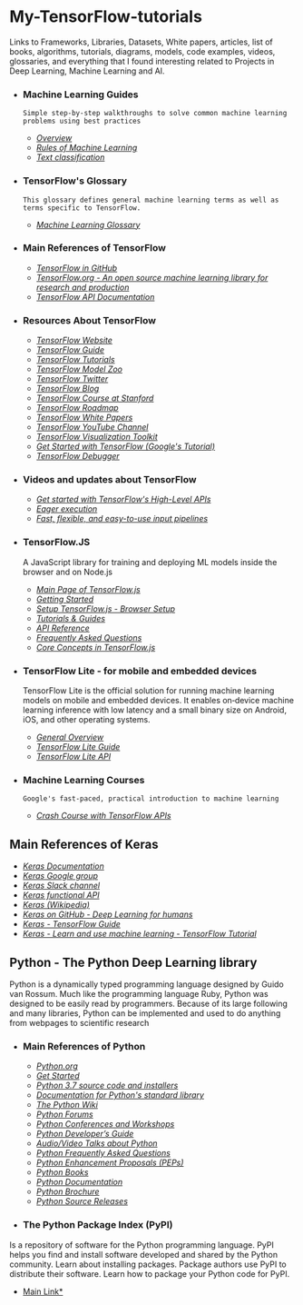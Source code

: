 # My-TensorFlow-tutorials

Links to Frameworks, Libraries,  Datasets, White papers, articles, list of books, algorithms, tutorials, diagrams, models, code examples, videos, glossaries, and everything that I found interesting related to Projects in Deep Learning, Machine Learning and AI.

- ### Machine Learning Guides

      Simple step-by-step walkthroughs to solve common machine learning problems using best practices

   - [*Overview*](https://developers.google.com/machine-learning/guides/)
   - [*Rules of Machine Learning*](https://developers.google.com/machine-learning/guides/rules-of-ml/)
   - [*Text classification*](https://developers.google.com/machine-learning/guides/text-classification/)

- ### TensorFlow's Glossary

      This glossary defines general machine learning terms as well as terms specific to TensorFlow.
   
   - [*Machine Learning Glossary*](https://developers.google.com/machine-learning/glossary/)
   
- ### Main References of TensorFlow

   - [*TensorFlow in GitHub*](<https://github.com/tensorflow/tensorflow>)
   - [*TensorFlow.org - An open source machine learning library for research and production*](https://www.tensorflow.org/)
   - [*TensorFlow API Documentation*](https://www.tensorflow.org/api_docs)

- ### Resources About TensorFlow

   - [*TensorFlow Website*](https://www.tensorflow.org/)
   - [*TensorFlow Guide*](https://www.tensorflow.org/guide)
   - [*TensorFlow Tutorials*](https://www.tensorflow.org/tutorials/)
   - [*TensorFlow Model Zoo*](https://github.com/tensorflow/models)
   - [*TensorFlow Twitter*](https://twitter.com/tensorflow)
   - [*TensorFlow Blog*](https://medium.com/tensorflow)
   - [*TensorFlow Course at Stanford*](https://web.stanford.edu/class/cs20si)
   - [*TensorFlow Roadmap*](https://www.tensorflow.org/community/roadmap)
   - [*TensorFlow White Papers*](https://www.tensorflow.org/about/bib)
   - [*TensorFlow YouTube Channel*](https://www.youtube.com/channel/UC0rqucBdTuFTjJiefW5t-IQ)
   - [*TensorFlow Visualization Toolkit*](https://github.com/tensorflow/tensorboard)   
   - [*Get Started with TensorFlow (Google's Tutorial)*](https://www.tensorflow.org/tutorials)
   - [*TensorFlow Debugger*](https://www.tensorflow.org/guide/debugger)
    
- ### Videos and updates about TensorFlow

   - [*Get started with TensorFlow's High-Level APIs*](https://www.youtube.com/watch?v=tjsHSIG8I08)
   - [*Eager execution*](https://www.youtube.com/watch?v=T8AW0fKP0Hs)
   - [*Fast, flexible, and easy-to-use input pipelines*](https://www.youtube.com/watch?v=uIcqeP7MFH0) 

- ### TensorFlow.JS  

   A JavaScript library for training and deploying ML models inside the browser and on Node.js

   - [*Main Page of TensorFlow.js*](https://js.tensorflow.org/)
   - [*Getting Started*](https://js.tensorflow.org/#getting-started)
   - [*Setup TensorFlow.js - Browser Setup*](https://js.tensorflow.org/setup/)
   - [*Tutorials & Guides*](https://js.tensorflow.org/tutorials/)
   - [*API Reference*](https://js.tensorflow.org/api/0.15.1/)
   - [*Frequently Asked Questions*](https://js.tensorflow.org/faq/)
   - [*Core Concepts in TensorFlow.js*](https://js.tensorflow.org/tutorials/core-concepts.html)
   

- ### TensorFlow Lite - for mobile and embedded devices

   TensorFlow Lite is the official solution for running machine learning models on mobile and embedded devices. It enables on‑device machine learning inference with low latency and a small binary size on Android, iOS, and other operating systems. 
   
   - [*General Overview*](https://www.tensorflow.org/lite)
   - [*TensorFlow Lite Guide*](https://www.tensorflow.org/lite/overview)
   - [*TensorFlow Lite API*](https://www.tensorflow.org/api_docs/python/tf/contrib/lite)
   
- ### Machine Learning Courses

      Google's fast-paced, practical introduction to machine learning
      
    - [*Crash Course with TensorFlow APIs*](https://developers.google.com/machine-learning/crash-course/)

## Main References of Keras

  - [*Keras Documentation*](https://keras.io/)  
  - [*Keras Google group*](https://groups.google.com/forum/#!forum/keras-users)
  - [*Keras Slack channel*](https://kerasteam.slack.com/)  
  - [*Keras functional API*](https://keras.io/getting-started/functional-api-guide/)
  - [*Keras (Wikipedia)*](https://en.wikipedia.org/wiki/Keras)
  - [*Keras on GitHub - Deep Learning for humans*](https://github.com/keras-team)
  - [*Keras - TensorFlow Guide*](https://www.tensorflow.org/guide/keras)
  - [*Keras - Learn and use machine learning - TensorFlow Tutorial*](https://www.tensorflow.org/tutorials/keras)
  
  
## Python - The Python Deep Learning library

Python is a dynamically typed programming language designed by Guido van Rossum. Much like the programming language Ruby, Python was designed to be easily read by programmers. Because of its large following and many libraries, Python can be implemented and used to do anything from webpages to scientific research

- ### Main References of Python

  - [*Python.org*](https://www.python.org/)
  - [*Get Started*](https://www.python.org/about/gettingstarted/)
  - [*Python 3.7 source code and installers*](https://www.python.org/downloads/release/python-372/)
  - [*Documentation for Python's standard library*](https://docs.python.org/)
  - [*The Python Wiki*](https://wiki.python.org/moin/)
  - [*Python Forums*](https://www.python.org/community/forums/)
  - [*Python Conferences and Workshops*](https://www.python.org/community/workshops/)
  - [*Python Developer’s Guide*](https://devguide.python.org/)
  - [*Audio/Video Talks about Python*](https://www.python.org/doc/av/)
  - [*Python Frequently Asked Questions*](https://docs.python.org/3/faq/)
  - [*Python Enhancement Proposals (PEPs)*](https://www.python.org/dev/peps/)
  - [*Python Books*](https://wiki.python.org/moin/PythonBooks)
  - [*Python Documentation*](https://www.python.org/doc/)
  - [*Python Brochure*](https://brochure.getpython.info/)
  - [*Python Source Releases*](https://www.python.org/downloads/source/)
  
- ### The Python Package Index (PyPI) 

Is a repository of software for the Python programming language. PyPI helps you find and install software developed and shared by the Python community. Learn about installing packages. Package authors use PyPI to distribute their software. Learn how to package your Python code for PyPI.

   - [Main Link*](https://pypi.org/)
   
      
  
  

  
